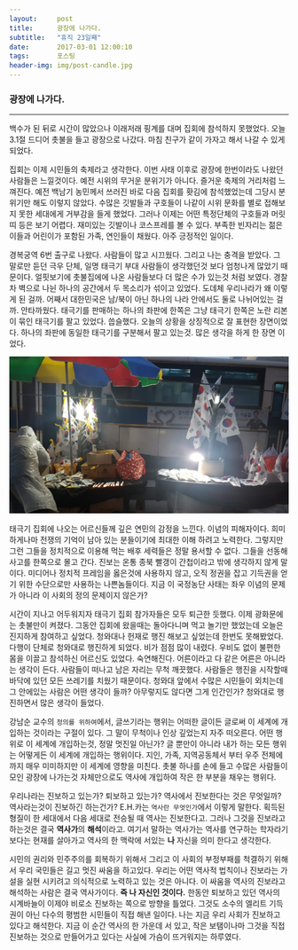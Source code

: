 ```yaml
---
layout:	    post
title: 	    광장에 나가다.
subtitle:   "휴직 23일째"
date:       2017-03-01 12:00:10 
tags:       포스팅
header-img: img/post-candle.jpg
---
```



### 광장에 나가다.
----

백수가 된 뒤로 시간이 많았으나 이래저래 핑계를 대며 집회에 참석하지 못했었다. 오늘 3.1절 드디어 촛불을 들고 광장으로 나갔다. 마침 친구가 같이 가자고 해서 나갈 수 있게 되었다.

집회는 이제 시민들의 축제라고 생각한다. 이번 사태 이후로 광장에 한번이라도 나왔던 사람들은 느낄것이다. 예전 시위의 무거운 분위기가 아니다. 즐거운 축제의 거리처럼 느껴진다. 예전 백남기 농민께서 쓰러진 바로 다음 집회를 홧김에 참석했었는데 그당시 분위기만 해도 이렇지 않았다. 수많은 깃발들과 구호들이 나같이 시위 문화를 별로 접해보지 못한 세대에게 거부감을 들게 했었다. 그러나 이제는 어떤 특정단체의 구호들과 머릿띠 등은 보기 어렵다. 재미있는 깃발이나 코스프레를 볼 수 있다. 부족한 빈자리는 젊은이들과 어린이가 포함된 가족, 연인들이 채웠다. 아주 긍정적인 일이다.

경복궁역 6번 출구로 나왔다. 사람들이 많고 시끄웠다. 그리고 나는 충격을 받았다. 그 말로만 듣던 극우 단체, 일명 태극기 부대 사람들이 생각했던것 보다 엄청나게 많았기 때문이다. 얼핏보기에 촛불집에에 나온 사람들보다 더 많은 수가 있는것 처럼 보였다. 경찰차 벽으로 나뉜 하나의 공간에서 두 목소리가 섞이고 있었다. 도데체 우리나라가 왜 이렇게 된 걸까. 어째서 대한민국은 남/북이 아닌 하나의 나라 안에서도 둘로 나뉘어있는 걸까. 안타까웠다. 태극기를 판매하는 하나의 좌판에 한쪽은 그냥 태극기 한쪽은 노란 리본이 묶인 태극기를 팔고 있었다. 씁슬했다. 오늘의 상황을 상징적으로 잘 표현한 장면이었다. 하나의 좌판에 동일한 태극기를 구분해서 팔고 있는것. 많은 생각을 하게 한 장면 이었다.

![Korea](/img/post-flag.jpg)

태극기 집회에 나오는 어르신들께 깊은 연민의 감정을 느낀다. 이념의 피해자이다. 희미 하게나마 전쟁의 기억이 남아 있는 분들이기에 최대한 이해 하려고 노력한다. 그렇지만 그런 그들을 정치적으로 이용해 먹는 배후 세력들은 정말 용서할 수 없다. 그들을 선동해 사고를 한쪽으로 몰고 간다. 진보는 온통 종북 빨갱이 간첩이라고 밖에 생각하지 않게 말이다. 미디어나 정치적 프레임을 옳은것에 사용하지 않고, 오직 정권을 잡고 기득권을 얻기 위한 수단으로만 사용하는 나쁜놈들이다. 지금 이 국정농단 사태는 좌우 이념의 문제가 아니라 이 사회의 정의 문제이지 않은가?

시간이 지나고 어두워지자 태극기 집회 참가자들은 모두 퇴근한 듯했다. 이제 광화문에는 촛불만이 켜졌다. 그동안 집회에 왔을때는 돌아다니며 먹고 놀기만 했었는데 오늘은 진지하게 참여하고 싶었다. 청와대나 헌재로 행진 해보고 싶었는데 한번도 못해봤었다. 다행이 단체로 청와대로 행진하게 되었다. 비가 점점 많이 내렸다. 우비도 없이 불편한 몸을 이끌고 참석하신 어르신도 있었다. 숙연해진다. 어른이라고 다 같은 어른은 아니라는 생각이 든다. 사람들이 떠나고 남은 자리는 무척 깨끗했다. 사람들은 행진을 시작할때 바닥에 있던 모든 쓰레기를 치웠기 때문이다. 청와대 앞에서 수많은 시민들이 외치는데 그 안에있는 사람은 어떤 생각이 들까? 아무렇지도 않다면 그게 인간인가? 청와대로 행진하면서 많은 생각이 들었다.

강남순 교수의 ```정의를 위하여```에서, 글쓰기라는 행위는 어떠한 글이든 글로써 이 세계에 개입하는 것이라는 구절이 있다. 그 말이 무척이나 인상 깊었는지 자주 떠오른다. 어떤 행위로 이 세계에 개입하는것, 정말 멋진일 아닌가? 글 뿐만이 아니라 내가 하는 모든 행위는 어떻게든 이 세계에 개입하는 행위이다. 지인, 가족, 지역공동체서 부터 우주 전체에 까지 매우 미미하지만 이 세계에 영향을 미친다. 촛불 하나를 손에 들고 수많은 사람들이 모인 광장에 나가는것 자체만으로도 역사에 개입하여 작은 한 부분을 채우는 행위다.

우리나라는 진보하고 있는가? 퇴보하고 있는가? 역사에서 진보한다는 것은 무엇일까? 역사라는것이 진보하긴 하는건가? E.H.카는 ```역사란 무엇인가```에서 이렇게 말한다. 획득된 형질이 한 세대에서 다음 세대로 전승될 때 역사는 진보한다고. 그러나 그것을 진보라고 하는것은 결국 **역사가**의 **해석**이라고. 여기서 말하는 역사가는 역사를 연구하는 학자라기 보다는 현재를 살아가고 역사의 한 맥락에 서있는 **나** 자신을 의미 한다고 생각한다.

시민의 권리와 민주주의를 회복하기 위해서 그리고 이 사회의 부정부패를 척결하기 위해서 우리 국민들은 길고 멋진 싸움을 하고있다. 우리는 어떤 역사적 법칙이나 진보라는 가설을 실현 시키려고 의식적으로 노력하고 있는 것은 아니다. 이 싸움을 역사의 진보라고 해석하는 사람은 결국 역사가이다. **즉 나 자신인 것이다.** 한동안 퇴보하고 있던 역사의 시계바늘이 이제야 비로소 진보하는 쪽으로 방향을 틀었다. 그것도 소수의 엘리트 기득권이 아닌 다수의 평범한 시민들이 직접 해낸 일이다. 나는 지금 우리 사회가 진보하고 있다고 해석한다. 지금 이 순간 역사의 한 가운데 서 있고, 작은 보탬이나마 그것을 직접 진보하는 것으로 만들어가고 있다는 사실에 가슴이 뜨거워지는 하루였다.
